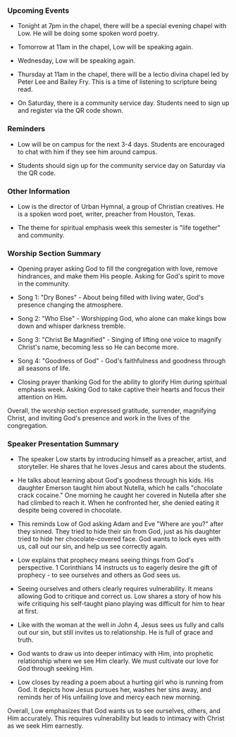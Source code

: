 

### Upcoming Events

- Tonight at 7pm in the chapel, there will be a special evening chapel with Low. He will be doing some spoken word poetry. 

- Tomorrow at 11am in the chapel, Low will be speaking again. 

- Wednesday, Low will be speaking again.

- Thursday at 11am in the chapel, there will be a lectio divina chapel led by Peter Lee and Bailey Fry. This is a time of listening to scripture being read. 

- On Saturday, there is a community service day. Students need to sign up and register via the QR code shown.

### Reminders

- Low will be on campus for the next 3-4 days. Students are encouraged to chat with him if they see him around campus. 

- Students should sign up for the community service day on Saturday via the QR code.

### Other Information

- Low is the director of Urban Hymnal, a group of Christian creatives. He is a spoken word poet, writer, preacher from Houston, Texas.

- The theme for spiritual emphasis week this semester is "life together" and community.


### Worship Section Summary

- Opening prayer asking God to fill the congregation with love, remove hindrances, and make them His people. Asking for God's spirit to move in the community. 

- Song 1: "Dry Bones" - About being filled with living water, God's presence changing the atmosphere. 

- Song 2: "Who Else" - Worshipping God, who alone can make kings bow down and whisper darkness tremble. 

- Song 3: "Christ Be Magnified" - Singing of lifting one voice to magnify Christ's name, becoming less so He can become more. 

- Song 4: "Goodness of God" - God's faithfulness and goodness through all seasons of life.

- Closing prayer thanking God for the ability to glorify Him during spiritual emphasis week. Asking God to take captive their hearts and focus their attention on Him.

Overall, the worship section expressed gratitude, surrender, magnifying Christ, and inviting God's presence and work in the lives of the congregation.


### Speaker Presentation Summary

- The speaker Low starts by introducing himself as a preacher, artist, and storyteller. He shares that he loves Jesus and cares about the students. 

- He talks about learning about God's goodness through his kids. His daughter Emerson taught him about Nutella, which he calls "chocolate crack cocaine." One morning he caught her covered in Nutella after she had climbed to reach it. When he confronted her, she denied eating it despite being covered in chocolate. 

- This reminds Low of God asking Adam and Eve "Where are you?" after they sinned. They tried to hide their sin from God, just as his daughter tried to hide her chocolate-covered face. God wants to lock eyes with us, call out our sin, and help us see correctly again. 

- Low explains that prophecy means seeing things from God's perspective. 1 Corinthians 14 instructs us to eagerly desire the gift of prophecy - to see ourselves and others as God sees us. 

- Seeing ourselves and others clearly requires vulnerability. It means allowing God to critique and correct us. Low shares a story of how his wife critiquing his self-taught piano playing was difficult for him to hear at first. 

- Like with the woman at the well in John 4, Jesus sees us fully and calls out our sin, but still invites us to relationship. He is full of grace and truth. 

- God wants to draw us into deeper intimacy with Him, into prophetic relationship where we see Him clearly. We must cultivate our love for God through seeking Him. 

- Low closes by reading a poem about a hurting girl who is running from God. It depicts how Jesus pursues her, washes her sins away, and reminds her of His unfailing love and mercy each new morning.

Overall, Low emphasizes that God wants us to see ourselves, others, and Him accurately. This requires vulnerability but leads to intimacy with Christ as we seek Him earnestly.